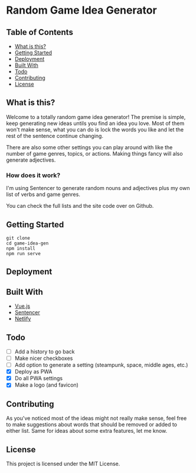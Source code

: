 # Random Game Idea Generator

## Table of Contents

* [What is this?](#what-is-this)
* [Getting Started](#getting-started)
* [Deployment](#deployment)
* [Built With](#built-with)
* [Todo](#todo)
* [Contributing](#contributing)
* [License](#license)

## What is this?

Welcome to a totally random game idea generator!
The premise is simple, keep generating new ideas untils you find an idea you love. Most of them won't make sense, what you can do is lock the words you like and let the rest of the sentence continue changing.

There are also some other settings you can play around with like the number of game genres, topics, or actions. Making things fancy will also generate adjectives.

### How does it work?

I'm using Sentencer to generate random nouns and adjectives plus my own list of verbs and game genres.

You can check the full lists and the site code over on Github.

## Getting Started

```
git clone
cd game-idea-gen
npm install
npm run serve
```

## Deployment

## Built With

* [Vue.js](https://vuejs.org)
* [Sentencer](http://kylestetz.github.io/Sentencer/)
* [Netlify](https://www.netlify.com/)

## Todo

* [ ] Add a history to go back
* [ ] Make nicer checkboxes
* [ ] Add option to generate a setting (steampunk, space, middle ages, etc.)
* [x] Deploy as PWA
* [X] Do all PWA settings
* [X] Make a logo (and favicon)

## Contributing

As you've noticed most of the ideas might not really make sense, feel free to make suggestions about words that should be removed or added to either list. Same for ideas about some extra features, let me know.

## License

This project is licensed under the MIT License.
